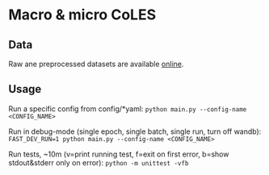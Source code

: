 # Macro & micro CoLES

## Data
Raw ane preprocessed datasets are available [online](https://disk.yandex.ru/d/SzvwAOUhDo6dDg).

## Usage
Run a specific config from config/*yaml:
```python main.py --config-name <CONFIG_NAME>```

Run in debug-mode (single epoch, single batch, single run, turn off wandb):
```FAST_DEV_RUN=1 python main.py --config-name <CONFIG_NAME>```

Run tests, ~10m (v=print running test, f=exit on first error, b=show stdout&stderr only on error):
```python -m unittest -vfb```
